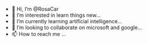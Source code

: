 - 👋 Hi, I’m @RosaCar
- 👀 I’m interested in learn things new...
- 🌱 I’m currently learning artificial intelligence...
- 💞️ I’m looking to collaborate on microsoft and google...
- 📫 How to reach me ...

<!---
RosaCar/RosaCar is a ✨ special ✨ repository because its `README.md` (this file) appears on your GitHub profile.
You can click the Preview link to take a look at your changes.
--->
